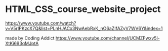 # HTML_CSS_course_website_project
https://www.youtube.com/watch?v=V5rIPKzcX7Q&list=PLnHJACx3NwAebRxK_nO6aZIfAZyV7WV6Y&index=1

made by Coding Addict https://www.youtube.com/channel/UCMZFwxv5l-XtKi693qMJptA 
